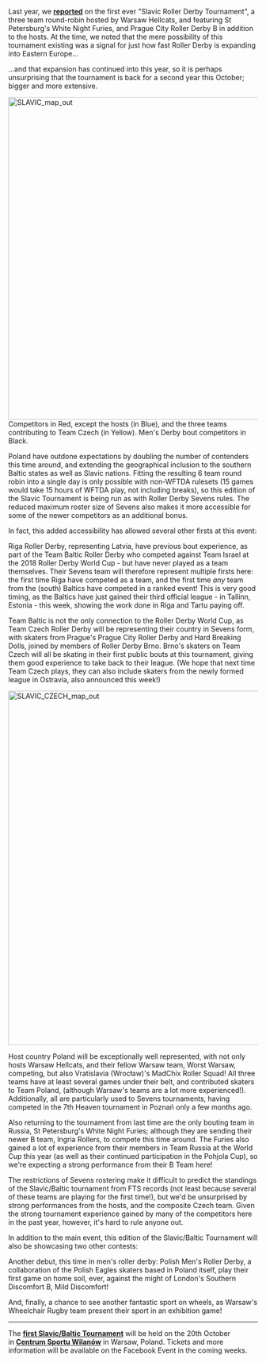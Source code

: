 <html><body><p>Last year, we <a href="https://scottishrollerderbyblog.com/2017/08/11/a-slavic-tournament-how-central-and-eastern-european-derby-exploded-in-just-3-years/"><strong>reported</strong></a> on the first ever "Slavic Roller Derby Tournament", a three team round-robin hosted by Warsaw Hellcats, and featuring St Petersburg's White Night Furies, and Prague City Roller Derby B in addition to the hosts. At the time, we noted that the mere possibility of this tournament existing was a signal for just how fast Roller Derby is expanding into Eastern Europe...

...and that expansion has continued into this year, so it is perhaps unsurprising that the tournament is back for a second year this October; bigger and more extensive.

<img class="aligncenter size-large wp-image-27274" src="https://scottishrollerderbyblog.com/2018/08/slavic_map_out.png?w=2048" alt="SLAVIC_map_out" width="1024" height="650"> Competitors in Red, except the hosts (in Blue), and the three teams contributing to Team Czech (in Yellow). Men's Derby bout competitors in Black.

Poland have outdone expectations by doubling the number of contenders this time around, and extending the geographical inclusion to the southern Baltic states as well as Slavic nations. Fitting the resulting 6 team round robin into a single day is only possible with non-WFTDA rulesets (15 games would take 15 hours of WFTDA play, not including breaks), so this edition of the Slavic Tournament is being run as with Roller Derby Sevens rules. The reduced maximum roster size of Sevens also makes it more accessible for some of the newer competitors as an additional bonus.

In fact, this added accessibility has allowed several other firsts at this event:

Riga Roller Derby, representing Latvia, have previous bout experience, as part of the Team Baltic Roller Derby who competed against Team Israel at the 2018 Roller Derby World Cup - but have never played as a team themselves. Their Sevens team will therefore represent multiple firsts here: the first time Riga have competed as a team, and the first time <em>any</em> team from the (south) Baltics have competed in a ranked event!
This is very good timing, as the Baltics have just gained their third official league - in Tallinn, Estonia - this week, showing the work done in Riga and Tartu paying off.

Team Baltic is not the only connection to the Roller Derby World Cup, as Team Czech Roller Derby will be representing their country in Sevens form, with skaters from Prague's Prague City Roller Derby and Hard Breaking Dolls, joined by members of Roller Derby Brno. Brno's skaters on Team Czech will all be skating in their first public bouts at this tournament, giving them good experience to take back to their league. (We hope that next time Team Czech plays, they can also include skaters from the newly formed league in Ostravia, also announced this week!)

<img class="aligncenter size-large wp-image-27275" src="https://scottishrollerderbyblog.com/2018/08/slavic_czech_map_out.png?w=2048" alt="SLAVIC_CZECH_map_out" width="1024" height="714">

Host country Poland will be exceptionally well represented, with not only hosts Warsaw Hellcats, and their fellow Warsaw team, Worst Warsaw, competing, but also Vratislavia (Wrocław)'s MadChix Roller Squad! All three teams have at least several games under their belt, and contributed skaters to Team Poland, (although Warsaw's teams are a lot more experienced!). Additionally, all are particularly used to Sevens tournaments, having competed in the 7th Heaven tournament in Poznań only a few months ago.

Also returning to the tournament from last time are the only bouting team in Russia, St Petersburg's White Night Furies; although they are sending their newer B team, Ingria Rollers, to compete this time around. The Furies also gained a lot of experience from their members in Team Russia at the World Cup this year (as well as their continued participation in the Pohjola Cup), so we're expecting a strong performance from their B Team here!

The restrictions of Sevens rostering make it difficult to predict the standings of the Slavic/Baltic tournament from FTS records (not least because several of these teams are playing for the first time!), but we'd be unsurprised by strong performances from the hosts, and the composite Czech team. Given the strong tournament experience gained by many of the competitors here in the past year, however, it's hard to rule anyone out.

In addition to the main event, this edition of the Slavic/Baltic Tournament will also be showcasing two other contests:

Another debut, this time in men's roller derby: Polish Men's Roller Derby, a collaboration of the Polish Eagles skaters based in Poland itself, play their first game on home soil, ever, against the might of London's Southern Discomfort B, Mild Discomfort!

And, finally, a chance to see another fantastic sport on wheels, as Warsaw's Wheelchair Rugby team present their sport in an exhibition game!

</p><hr>

The <a href="https://www.facebook.com/events/2079168135665222/"><strong>first Slavic/Baltic Tournament</strong></a> will be held on the 20th October in <a href="https://goo.gl/maps/XDcKWPs5wWN2"><strong>Centrum Sportu Wilanów</strong></a> in Warsaw, Poland. Tickets and more information will be available on the Facebook Event in the coming weeks.</body></html>
